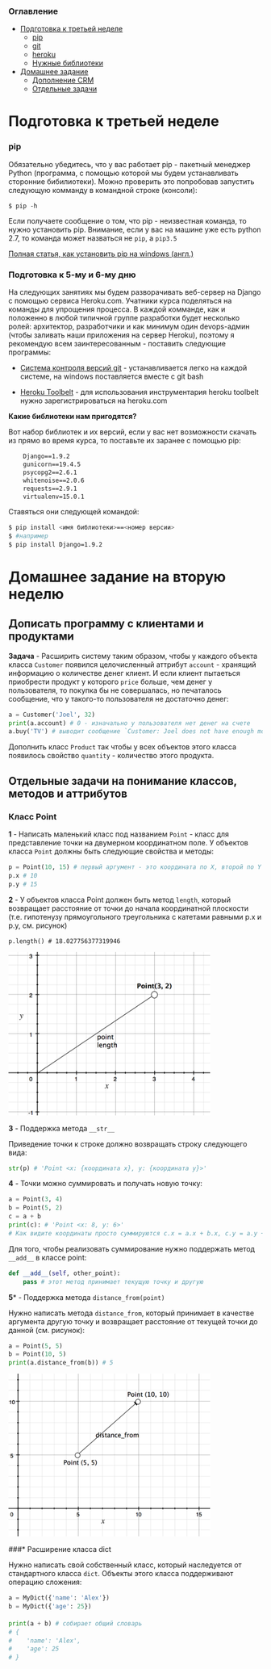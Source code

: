 ### Оглавление
 - [Подготовка к третьей неделе](#third)
   - [pip](#pip)
   - [git](#git)
   - [heroku](#heroku)
   - [Нужные библиотеки](#libs)
 - [Домашнее задание](#hw)
   - [Дополнение CRM](#client)
   - [Отдельные задачи](#classes)

<a name="third"></a>
# Подготовка к третьей неделе

### pip
Обязательно убедитесь, что у вас работает pip - пакетный менеджер Python (программа, с помощью которой мы будем устанавливать сторонние бибилиотеки). Можно проверить это попробовав запустить следующую комманду в командной строке (консоли):

```
$ pip -h
```

Если получаете сообщение о том, что pip - неизвестная команда, то нужно установить pip. Внимание, если у вас на машине уже есть python 2.7, то команда может назваться не `pip`, а `pip3.5`

[Полная статья, как установить pip на windows (англ.)](http://stackoverflow.com/questions/4750806/how-do-i-install-pip-on-windows) 

### Подготовка к 5-му и 6-му дню
На следующих занятиях мы будем разворачивать веб-сервер на Django с помощью сервиса Heroku.com. Учатники курса поделяться на команды для упрощения процесса. В каждой комманде, как и положенно в любой типичной группе разработки будет несколько ролей: архитектор, разработчики и как минимум один devops-админ (чтобы заливать наши приложения на сервер Heroku), поэтому я рекомендую всем заинтересованным - поставить следующие программы:

<a name="#git"></a>
 - [Система контроля версий git](https://git-scm.com/downloads) - устанавливается легко на каждой системе, на windows поставляется вместе с git bash

<a name="#heroku"></a>
 - [Heroku Toolbelt](https://toolbelt.heroku.com/) - для использования инструментария heroku toolbelt нужно зарегистрироваться на heroku.com 

<a name="#libs"></a>
**Какие библиотеки нам пригодятся?**

Вот набор библиотек и их версий, если у вас нет возможности скачать из прямо во время курса, то поставьте их заранее с помощью pip:
```
	Django==1.9.2
	gunicorn==19.4.5
	psycopg2==2.6.1
	whitenoise==2.0.6
	requests==2.9.1
	virtualenv=15.0.1
```

Ставяться они следующей командой:
```bash
$ pip install <имя библиотеки>==<номер версии>
$ #например
$ pip install Django=1.9.2
```
<a name="hw"></a>
# Домашнее задание на вторую неделю

<a name="clients"></a>
## Дописать программу с клиентами и продуктами

**Задача** - Расширить систему таким образом, чтобы у каждого объекта класса `Customer` появился целочисленный аттрибут `account` - хранящий информацию о количестве денег клиент. И если клиент пытаеться приобрести продукт у которого `price` больше, чем денег у пользователя, то покупка бы не совершалась, но печаталось сообщение, что у такого-то пользователя не достаточно денег:

```python
a = Customer('Joel', 32)
print(a.account) # 0 - изначально у пользователя нет денег на счете
a.buy('TV') # выводит сообщение `Customer: Joel does not have enough money on account. Need: 300, has: 0' 
```

Дополнить класс `Product` так чтобы у всех объектов этого класса появилось свойство `quantity` - количество этого продукта. 

<a name="classes"></a>
## Отдельные задачи на понимание классов, методов и аттрибутов

<a name="point"></a>
### Класс Point

**1** - Написать маленький класс под названием `Point` - класс для представление точки на двумерном координатном поле. У объектов класса `Point` должны быть следующие свойства и методы:

```python
p = Point(10, 15) # первый аргумент - это координата по X, второй по Y
p.x # 10 
p.y # 15 
```

**2** - У объектов класса Point должен быть метод `length`, который возвращает расстояние от точки до начала координатной плоскости (т.е. гипотенузу прямоугольного треугольника с катетами равными p.x и p.y, см. рисунок) 

```
p.length() # 18.027756377319946
```

<img src="./scheme.png" width="400">

**3** - Поддержка метода `__str__`

Приведение точки к строке должно возвращать строку следующего вида:

```python
str(p) # 'Point <x: {координата x}, y: {координата y}>'
```

**4** - Точки можно суммировать и получать новую точку:

```python
a = Point(3, 4)
b = Point(5, 2)
c = a + b
print(c): # 'Point <x: 8, y: 6>'
# Как видите координаты просто суммируются c.x = a.x + b.x, c.y = a.y + b.y
```

Для того, чтобы реализовать суммирование нужно поддержать метод `__add__` в классе point: 
```python
def __add__(self, other_point):
	pass # этот метод принимает текущую точку и другую
```

**5*** - Поддержка метода `distance_from(point)`

Нужно написать метода `distance_from`, который принимает в качестве аргумента другую точку и возвращает расстояние от текущей точки до данной (см. рисунок):
```python
a = Point(5, 5)
b = Point(10, 5)
print(a.distance_from(b)) # 5
```
<img src="scheme2.png" width="400">

<a name="dict"></a>
###* Расширение класса dict

Нужно написать свой собственный класс, который наследуется от стандартного класса `dict`. Объекты этого класса поддерживают операцию сложения:

```python
a = MyDict({'name': 'Alex'})
b = MyDict({'age': 25})

print(a + b) # собирает общий словарь
# {
#	 'name': 'Alex',
#	 'age': 25
# }

```
